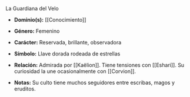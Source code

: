La Guardiana del Velo

- **Dominio(s):** [[Conocimiento]]
    
- **Género:** Femenino
    
- **Carácter:** Reservada, brillante, observadora
    
- **Símbolo:** Llave dorada rodeada de estrellas
    
- **Relación:** Admirada por [[Kaëlion]]. Tiene tensiones con [[Eshari]]. Su curiosidad la une ocasionalmente con [[Corvion]].
    
- **Notas:** Su culto tiene muchos seguidores entre escribas, magos y eruditos.